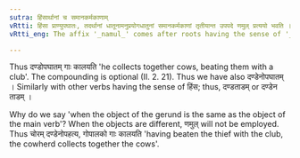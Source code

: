 ```yaml
---
sutra: हिंसार्थानां च समानकर्मकाणाम्
vRtti: हिंसा प्राण्युपघातः, तदर्थानां धातूनामनुप्रयोगधातुनां समानकर्मकाणां तृतीयान्त उपपदे णमुल् प्रत्ययो भवति ॥
vRtti_eng: The affix '_namul_' comes after roots having the sense of '_hins_' (to strike), when the object of this gerund is the same as the object of the main verb, and when the noun with which it is compounded ends with the third case-affix.

---
```

Thus दण्डोपघातम् गाः कालयति 'he collects together cows, beating them with a club'. The compounding is optional (II. 2. 21). Thus we have also दण्डेनोपघातम् । Similarly with other verbs having the sense of हिंस; thus, दण्डताडम् or दण्डेन ताडम् ।

Why do we say 'when the object of the gerund is the same as the object of the main verb'? When the objects are different, णमुल् will not be employed. Thus चोरम् दण्डेनोपहत्य, गोपालको गाः कालयति 'having beaten the thief with the club, the cowherd collects together the cows'.